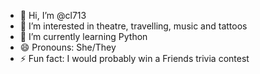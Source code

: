 - 👋 Hi, I’m @cl713
- 👀 I’m interested in theatre, travelling, music and tattoos
- 🌱 I’m currently learning Python
- 😄 Pronouns: She/They
- ⚡ Fun fact: I would probably win a Friends trivia contest

<!---
cl713/cl713 is a ✨ special ✨ repository because its `README.md` (this file) appears on your GitHub profile.
You can click the Preview link to take a look at your changes.
--->
